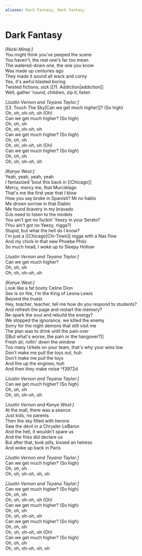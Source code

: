 ```yaml
---
aliases: Dark Fantasy, dark fantasy
---
```


# Dark Fantasy

_[Nicki Minaj:]_  
You might think you've peeped the scene  
You haven't, the real one's far too mean  
The watered-down one, the one you know  
Was made up centuries ago  
They made it sound all wack and corny  
Yes, it's awful blasted boring  
Twisted fictions, sick [[11. Addiction|addiction]]  
Well, gather 'round, children, zip it, listen  

_[Justin Vernon and Teyana Taylor:]_  
[[3. Touch The Sky|Can we get much higher]]? (So high)  
Oh, oh, oh-oh, oh (Oh)  
Can we get much higher? (So high)  
Oh, oh, oh  
Oh, oh, oh-oh, oh  
Can we get much higher? (So high)  
Oh, oh, oh  
Oh, oh, oh-oh, oh (Oh)  
Can we get much higher? (So high)  
Oh, oh, oh  
Oh, oh, oh-oh, oh  

_[Kanye West:]_  
Yeah, yeah, yeah, yeah  
I fantasized 'bout this back in [[Chicago]]  
Mercy, mercy me, that Murciélago  
That's me the first year that I blow  
How you say broke in Spanish? Mi no hablo  
Me drown sorrow in that Diablo  
Me found bravery in my bravado  
DJs need to listen to the models  
You ain't got no fuckin' Yeezy in your Serato?  
(You ain't got no Yeezy, nigga?)  
Stupid, but what the hell do I know?  
I'm just a [[Chicago|Chi-Town]] nigga with a Nas flow  
And my chick in that new Phoebe Philo  
So much head, I woke up to Sleepy Hollow  

_[Justin Vernon and Teyana Taylor:]_  
Can we get much higher?  
Oh, oh, oh  
Oh, oh, oh-oh, oh  

_[Kanye West:]_  
Look like a fat booty Celine Dion  
Sex is on fire, I'm the King of Leona Lewis  
Beyond the truest  
Hey, teacher, teacher, tell me how do you respond to students?  
And refresh the page and restart the memory?  
Re-spark the soul and rebuild the energy?  
We stopped the ignorance, we killed the enemy  
Sorry for the night demons that still visit me  
The plan was to drink until the pain over  
[[But what's worse, the pain or the hangover?]]  
Fresh air, rollin' down the window  
Too many Urkels on your team, that's why your wins low  
Don't make me pull the toys out, huh  
Don't make me pull the toys  
And fire up the engines, huh  
And then they make noise ^f3972d

_[Justin Vernon and Teyana Taylor:]_  
Can we get much higher? (So high)  
Oh, oh, oh  
Oh, oh, oh-oh, oh  

_[Justin Vernon and Kanye West:]_  
At the mall, there was a seance  
Just kids, no parents  
Then the sky filled with herons  
Saw the devil in a Chrysler LeBaron  
And the hell, it wouldn't spare us  
And the fires did declare us  
But after that, took pills, kissed an heiress  
And woke up back in Paris  

_[Justin Vernon and Teyana Taylor:]_  
Can we get much higher? (So high)  
Oh, oh, oh  
Oh, oh, oh-oh, oh, oh  

_[Justin Vernon and Teyana Taylor:]_  
Can we get much higher? (So high)  
Oh, oh, oh  
Oh, oh, oh-oh, oh (Oh)  
Can we get much higher? (So high)  
Oh, oh, oh  
Oh, oh, oh-oh, oh  
Can we get much higher? (So high)  
Oh, oh, oh  
Oh, oh, oh-oh, oh (Oh)  
Can we get much higher? (So high)  
Oh, oh, oh  
Oh, oh, oh-oh, oh, oh
